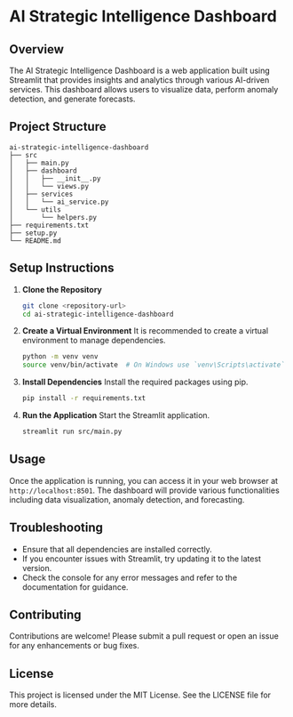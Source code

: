 # AI Strategic Intelligence Dashboard

## Overview
The AI Strategic Intelligence Dashboard is a web application built using Streamlit that provides insights and analytics through various AI-driven services. This dashboard allows users to visualize data, perform anomaly detection, and generate forecasts.

## Project Structure
```
ai-strategic-intelligence-dashboard
├── src
│   ├── main.py
│   ├── dashboard
│   │   ├── __init__.py
│   │   └── views.py
│   ├── services
│   │   └── ai_service.py
│   └── utils
│       └── helpers.py
├── requirements.txt
├── setup.py
└── README.md
```

## Setup Instructions

1. **Clone the Repository**
   ```bash
   git clone <repository-url>
   cd ai-strategic-intelligence-dashboard
   ```

2. **Create a Virtual Environment**
   It is recommended to create a virtual environment to manage dependencies.
   ```bash
   python -m venv venv
   source venv/bin/activate  # On Windows use `venv\Scripts\activate`
   ```

3. **Install Dependencies**
   Install the required packages using pip.
   ```bash
   pip install -r requirements.txt
   ```

4. **Run the Application**
   Start the Streamlit application.
   ```bash
   streamlit run src/main.py
   ```

## Usage
Once the application is running, you can access it in your web browser at `http://localhost:8501`. The dashboard will provide various functionalities including data visualization, anomaly detection, and forecasting.

## Troubleshooting
- Ensure that all dependencies are installed correctly.
- If you encounter issues with Streamlit, try updating it to the latest version.
- Check the console for any error messages and refer to the documentation for guidance.

## Contributing
Contributions are welcome! Please submit a pull request or open an issue for any enhancements or bug fixes.

## License
This project is licensed under the MIT License. See the LICENSE file for more details.